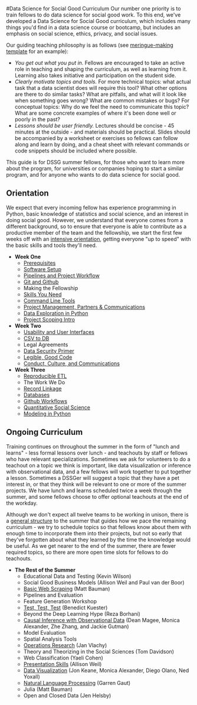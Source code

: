 #Data Science for Social Good Curriculum
Our number one priority is to train fellows to do data science for social good work. To this end, we've developed
a Data Science for Social Good curriculum, which includes many things you'd find in a data science course or bootcamp,
but includes an emphasis on social science, ethics, privacy, and social issues.

Our guiding teaching philosophy is as follows (see [meringue-making template](tutorial-template/) 
for an example):
- *You get out what you put in.* Fellows are encouraged to take an active role in teaching and shaping the curriculum,
as well as learning from it. Learning also takes initiative and participation on the student side.
- *Clearly motivate topics and tools.* For more technical topics: what actual task that a data scientist does will require
this tool? What other options are there to do similar tasks? What are pitfalls, and what will it look like when something
goes wrong? What are common mistakes or bugs? For conceptual topics: Why do we feel the need to communicate this topic?
What are some concrete examples of where it's been done well or poorly in the past?
- *Lessons should be user friendly.* Lectures should be concise - 45 minutes at the outside - and materials should be 
practical. Slides should be accompanied by a worksheet or exercises so fellows can follow along and learn by doing,
and a cheat sheet with relevant commands or code snippets should be included where possible.  

This guide is for DSSG summer fellows, for those who want to learn more about the program, for universities or 
companies hoping to start a similar program, and for anyone who wants to do data science for social good.

## Orientation
We expect that every incoming fellow has experience programming in Python, basic knowledge of statistics and social 
science, and an interest in doing social good. However, we understand that everyone comes from a different background, 
so to ensure that everyone is able to contribute as a productive member of the team and the fellowship, we start the first 
few weeks off with an [intensive orientation](https://github.com/dssg/hitchhikers-guide/tree/master/dssg-manual/summer-overview/DSSG2016OrientationSchedule.pdf), getting everyone "up to speed" with the basic skills and tools they'll need. 

- **Week One**
  - [Prerequisites](prerequisites/)
  - [Software Setup](software-setup/)
  - [Pipelines and Project Workflow](pipelines-and-project-workflow/)
  - [Git and Github](git-and-github/) 
  - Making the Fellowship
  - [Skills You Need](https://github.com/dssg/hitchhikers-guide/tree/master/dssg-manual/skills-you-need)
  - [Command Line Tools](command-line-tools/)
  - [Project Management, Partners & Communications](project-management/)
  - [Data Exploration in Python](data-exploration-in-python/)
  - [Project Scoping Intro](https://dssg.uchicago.edu/2016/10/27/scoping-data-science-for-social-good-projects/)
- **Week Two**
  - [Usability and User Interfaces](usability-and-user-interfaces/)
  - [CSV to DB](csv-to-db/)
  - Legal Agreements
  - [Data Security Primer](data-security-primer/)
  - [Legible, Good Code](legible-good-code/)
  - [Conduct, Culture, and Communications](conduct-culture-and-communications/)
- **Week Three**
  - [Reproducible ETL](reproducible-ETL/)
  - The Work We Do
  - [Record Linkage](record-linkage/)
  - [Databases](databases/)
  - [Github Workflows](git-and-github/githubworkflow/)
  - [Quantitative Social Science](quantitative-social-science/)
  - [Modeling in Python](modeling-in-python/)

##  Ongoing Curriculum
Training continues on throughout the summer in the form of "lunch and learns" - less formal lessons over lunch - and 
teachouts by staff or fellows who have relevant specializations. Sometimes we ask for volunteers to do a teachout on 
a topic we think is important, like data visualization or inference with observational data, and a few fellows will work
together to put together a lesson. Sometimes a DSSGer will suggest a topic that they have a pet interest in, or that they
think will be relevant to one or more of the summer projects. We have lunch and learns scheduled twice a week through the
summer, and some fellows choose to offer optional teachouts at the end of the workday.

Although we don't expect all twelve teams to be working in unison, there is a [general structure](https://github.com/dssg/hitchhikers-guide/blob/master/dssg-manual/summer-overview/high-level-summer-plan.pdf) 
to the summer that guides how we pace the remaining curriculum - we try to schedule topics so that fellows know about 
them with enough time to incorporate them into their projects, but not so early that they've forgotten about what they 
learned by the time the knowledge would be useful. As we get nearer to the end of the summer, there are fewer required
topics, so there are more open time slots for fellows to do teachouts.

- **The Rest of the Summer**
  - Educational Data and Testing (Kevin Wilson)
  - Social Good Business Models (Allison Weil and Paul van der Boor)
  - [Basic Web Scraping](basic-web-scraping/) (Matt Bauman)
  - Pipelines and Evaluation
  - Feature Generation Workshop
  - [Test, Test, Test](test-test-test/) (Benedict Kuester)
  - Beyond the Deep Learning Hype (Reza Borhani)
  - [Causal Inference with Observational Data](causal-inference/) (Dean Magee, Monica Alexander, Zhe Zhang, and Jackie Gutman)
  - Model Evaluation
  - Spatial Analysis Tools
  - [Operations Research](operations-research/) (Jan Vlachy)
  - Theory and Theorizing in the Social Sciences (Tom Davidson)
  - Web Classification (Yaeli Cohen)
  - [Presentation Skills](presentation-skills/) (Allison Weil)
  - [Data Visualization](https://github.com/jonkeane/data-visualization-intro) (Jon Keane, Monica Alexander, Diego Olano, Ned Yoxall)
  - [Natural Language Processing](text-analysis/) (Garren Gaut)
  - Julia (Matt Bauman)
  - Open and Closed Data (Jen Helsby) 


